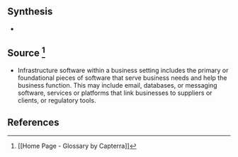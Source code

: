 ## Synthesis
- 
## Source [^1]
- Infrastructure software within a business setting includes the primary or foundational pieces of software that serve business needs and help the business function. This may include email, databases, or messaging software, services or platforms that link businesses to suppliers or clients, or regulatory tools.
## References

[^1]: [[Home Page - Glossary by Capterra]]